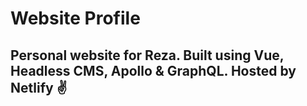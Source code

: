 # Website Profile

## Personal website for Reza. Built using Vue, Headless CMS, Apollo & GraphQL. Hosted by Netlify :v:
